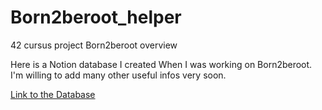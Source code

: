  # Born2beroot_helper
42 cursus project Born2beroot overview

Here is a Notion database I created When I was working on Born2beroot. I'm willing to add many other useful infos very soon.

[Link to the Database](https://bit.ly/3vrCUuw)

